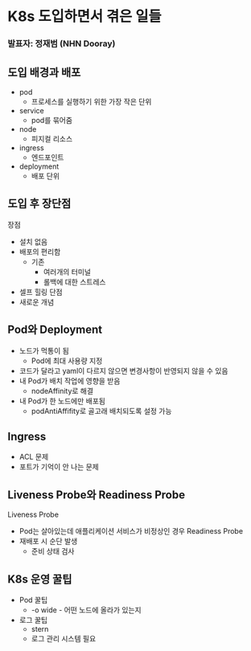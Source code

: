 # K8s 도입하면서 겪은 일들
### 발표자: 정재범 (NHN Dooray)

## 도입 배경과 배포
* pod
  * 프로세스를 실행하기 위한 가장 작은 단위
* service
  * pod를 묶어줌
* node
  * 피지컬 리소스
* ingress
  * 엔드포인트
* deployment
  * 배포 단위
## 도입 후 장단점
장점
* 설치 없음
* 배포의 편리함
  * 기존
    * 여러개의 터미널
    * 롤백에 대한 스트레스
* 셀프 힐링
단점
* 새로운 개념
## Pod와 Deployment
* 노드가 먹통이 됨
  * Pod에 최대 사용량 지정
* 코드가 달라고 yaml이 다르지 않으면 변경사항이 반영되지 않을 수 있음
* 내 Pod가 배치 작업에 영향을 받음
  * nodeAffinity로 해결
* 내 Pod가 한 노드에만 배포됨
  * podAntiAffifity로 골고래 배치되도록 설정 가능
## Ingress
* ACL 문제
* 포트가 기억이 안 나는 문제
## Liveness Probe와 Readiness Probe
Liveness Probe
* Pod는 살아있는데 애플리케이션 서비스가 비정상인 경우
Readiness Probe
* 재배포 시 순단 발생
  * 준비 상태 검사
## K8s 운영 꿀팁
* Pod 꿀팁
  * -o wide - 어떤 노드에 올라가 있는지
* 로그 꿀팁
  * stern
  * 로그 관리 시스템 필요
